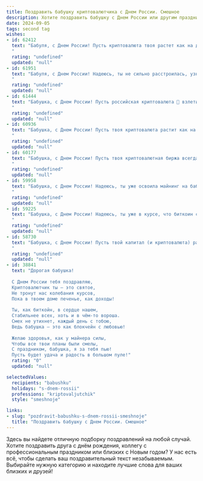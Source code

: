 ```yaml
---
title: Поздравить бабушку криптовалютчика с Днем России. Смешное
description: Хотите поздравить бабушку с Днем России или другим праздником? Наш ИИ создаст незабываемое поздравление, а вы обязательно выделитесь среди других.  
date: 2024-09-05
tags: second tag
wishes:
- id: 62412
  text: "Бабуля, с Днем России! Пусть криптовалюта твоя растет как на дрожжах, а биткоин бьет новые рекорды! 😄
  "
  rating: "undefined"
  updated: "null"
- id: 61951
  text: "Бабуля, с Днем России! Надеюсь, ты не сильно расстроилась, узнав, что твой любимый внук (внучка) торгует не пирожками на рынке, а криптой? 😂  Пусть биткоин взлетит, а твоя пенсия будет расти ещё быстрее! 😉
  "
  rating: "undefined"
  updated: "null"
- id: 61444
  text: "Бабушка, с Днем России! Пусть российская криптовалюта 🚀 взлетит так же высоко, как твои пирожки с вишней! 😜
  "
  rating: "undefined"
  updated: "null"
- id: 60936
  text: "Бабушка, с Днем России! Пусть твоя криптовалюта растит как на дрожжах, а курс доллара падает так стремительно, что ты успеваешь купить всю площадь Красной площади!
  "
  rating: "undefined"
  updated: "null"
- id: 60177
  text: "Бабушка, с Днем России! Пусть твоя криптовалютная биржа всегда растёт, а добыча монет приносит только радость! 👍
  "
  rating: "undefined"
  updated: "null"
- id: 59958
  text: "Бабушка, с Днем России! Надеюсь, ты уже освоила майнинг на бабушкиных грядках, а биткойн у тебя в банке с огурцами хранится! 😉
  "
  rating: "undefined"
  updated: "null"
- id: 59225
  text: "Бабушка, с Днем России! Надеюсь, ты уже в курсе, что биткоин снова пошел в рост? 😉  Пусть твоя пенсия будет стабильной, как курс криптовалюты на пике!
  "
  rating: "undefined"
  updated: "null"
- id: 58730
  text: "Бабушка, с Днем России! Пусть твой капитал (и криптовалюта) растут как на дрожжах, а жизнь будет стабильной, как биткоин в 2017! 😄
  "
  rating: "undefined"
  updated: "null"
- id: 38841
  text: "Дорогая бабушка!
  
  С Днем России тебя поздравляю,
  Криптовалютчик ты — это святое,
  Не тронут нас колебания курсов,
  Пока в твоем доме печенье, как доходы!
  
  Ты, как биткойн, в сердце нашем,
  Стабильнее всех, хоть и в чём-то вороша.
  Смех не утихнет, каждый день с тобою,
  Ведь бабушка — это как блокчейн с любовью!
  
  Желаю здоровья, как у майнера силы,
  Чтобы все твои планы были смелы,
  С праздником, бабушка, я за тебя пью!
  Пусть будет удача и радость в большом пуле!"
  rating: "0"
  updated: "null"

selectedValues:
  recipients: "babushku"
  holidays: "s-dnem-rossii"
  professions: "kriptovaljutchik"
  style: "smeshnoje"

links:
- slug: "pozdravit-babushku-s-dnem-rossii-smeshnoje"
  title: "Поздравить бабушку с Днем России. Смешное"
---
```


Здесь вы найдете отличную подборку поздравлений на любой случай. 
Хотите поздравить друга с днём рождения, коллегу с профессиональным праздником или близких с Новым годом? У нас есть всё, чтобы сделать ваш поздравительный текст незабываемым. Выбирайте нужную категорию и находите лучшие слова для ваших близких и друзей!
